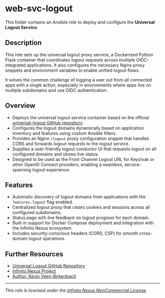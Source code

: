 # web-svc-logout

This folder contains an Ansible role to deploy and configure the **Universal Logout Service**.

## Description

This role sets up the universal logout proxy service, a Dockerized Python Flask container that coordinates logout requests across multiple OIDC-integrated applications. It also configures the necessary Nginx proxy snippets and environment variables to enable unified logout flows.

It solves the common challenge of logging a user out from all connected apps with a single action, especially in environments where apps live on multiple subdomains and use OIDC authentication.

## Overview

- Deploys the universal logout service container based on the official [universal-logout GitHub repository](https://github.com/kevinveenbirkenbach/universal-logout).
- Configures the logout domains dynamically based on application inventory and features using custom Ansible filters.
- Provides an Nginx `/logout` proxy configuration snippet that handles CORS and forwards logout requests to the logout service.
- Supplies a user-friendly logout conductor UI that requests logout on all configured domains and shows live status.
- Designed to be used as the Front Channel Logout URL for Keycloak or other OpenID Connect providers, enabling a seamless, service-spanning logout experience.

## Features

- Automatic discovery of logout domains from applications with the `features.logout` flag enabled.
- Centralized logout proxy that clears cookies and sessions across all configured subdomains.
- Status page with live feedback on logout progress for each domain.
- Built-in support for Docker Compose deployment and integration with the Infinito.Nexus ecosystem.
- Includes security-conscious headers (CORS, CSP) for smooth cross-domain logout operations.

## Further Resources

- [Universal Logout GitHub Repository](https://github.com/kevinveenbirkenbach/universal-logout)  
- [Infinito.Nexus Project](https://infinito.nexus)  
- [Author: Kevin Veen-Birkenbach](https://veen.world)  

---

*This role is licensed under the [Infinito.Nexus NonCommercial License](https://s.infinito.nexus/license).*
